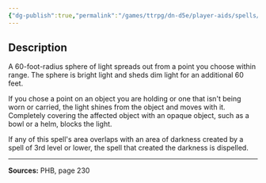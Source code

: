 ```yaml
---
{"dg-publish":true,"permalink":"/games/ttrpg/dn-d5e/player-aids/spells/level-3/daylight/","tags":["TTRPG/DND/5e","verbal","somatic","Spell"],"noteIcon":""}
---
```



## Description
A 60-foot-radius sphere of light spreads out from a point you choose within range.
The sphere is bright light and sheds dim light for an additional 60 feet.

If you chose a point on an object you are holding or one that isn't being worn or carried, the light shines from the object and moves with it.
Completely covering the affected object with an opaque object, such as a bowl or a helm, blocks the light.

If any of this spell's area overlaps with an area of darkness created by a spell of 3rd level or lower, the spell that created the darkness is dispelled.

---

**Sources:** PHB, page 230
